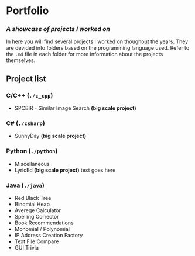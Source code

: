 # Portfolio
### *A showcase of projects I worked on*
In here you will find several projects I worked on thoughout the years. They are devided into folders based on the programming language used. Refer to the `.md` file in each folder for more information about the projects themselves.

## Project list
### C/C++ (`./c_cpp`)
 * SPCBIR - Similar Image Search __(big scale project)__
### C# (`./csharp`)
 * SunnyDay __(big scale project)__
### Python (`./python`)
 * Miscellaneous
 * LyricEd __(big scale project)__ <span style=“color:green;”> text goes here</span>
### Java (`./java`)
 * Red Black Tree
 * Binomial Heap
 * Averege Calculator
 * Spelling Corrector
 * Book Recommendations
 * Monomial / Polynomial
 * IP Address Creation Factory
 * Text File Compare
 * GUI Trivia
